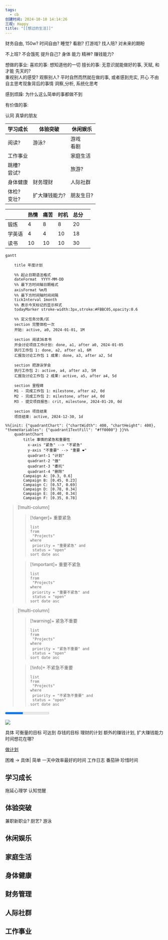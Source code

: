 ```yaml
---
tags:
  - cb
创建时间: 2024-10-10 14:14:26
三观: Happy
title: "[[想过的生活]]"
---
```

财务自由,  150w?
时间自由? 
睡觉? 看剧?  打游戏? 找人陪? 
对未来的期盼

不上班? 不会饿死
提升自己? 
身体
能力
精神? 
赚钱能力? 


想做的事业: 
喜欢的事: 想知道他的一切
擅长的事: 无意识就能做好的事, 天赋, 和才能
先天的?  
重视别人的感受? 观察别人? 
平时自然而然就在做的事, 或者感到充实, 开心
不由自主思考现象背后的事情
洞察,分析, 系统化思考

感到烦躁: 为什么这么简单的事都做不到

有价值的事:


认同
真挚的朋友

| 学习成长        | 体验突破    | 休闲娱乐     |
| ----------- | ------- | -------- |
| 阅读?         | 游泳?     | 游戏<br>看剧 |
| 工作事业        |         | 家庭生活     |
| 跳槽? <br>尝试? |         | 旅游?      |
| 身体健康        | 财务理财    | 人际社群     |
| 体检?<br>变壮?  | 扩大赚钱能力? | 朋友生日?    |



|     | 热情  | 痛苦  | 时机  | 总分  |     |
| --- | --- | --- | --- | --- | --- |
| 锻炼  | 4   | 8   | 8   | 20  |     |
| 学英语 | 4   | 4   | 10  | 18  |     |
| 读书  | 10  | 10  | 10  | 30  |     |



```mermaid
gantt

	title 年度计划

	%% 起止日期语法格式
   	dateFormat  YYYY-MM-DD
   	%% 最下方时间轴日期格式
	axisFormat %m月
	%% 最下方时间轴时间间隔
	tickInterval 1month
	%% 表示今天标记的显示样式
	todayMarker stroke-width:3px,stroke:#FBBC05,opacity:0.6

	%% 定义任务分类/区
	section 完整体检一次
	开始: active, a0, 2024-01-01, 1M
	
	section 阅读36本书
	开会讨论项目工作计划: done, a1, after a0, 2024-01-05
	执行工作包 1: done, a2, after a1, 6M
	汇报及讨论工作包 1 成果: done, a3, after a2, 5d

    section 把游泳学会
    执行工作包 2: active, a4, after a3, 5M
	汇报及讨论工作包 2 成果: active, a5, after a4, 5d
    
    section 里程碑
	M1 - 完成工作包 1: milestone, after a2, 0d
	M2 - 完成工作包 2: milestone, after a4, 0d
	M3 - 提交项目报告: crit, milestone, 2024-01-20, 0d
	
	section 项目结束
	项目结束: active, 2024-12-30, 1d
```


```mermaid
%%{init: {"quadrantChart": {"chartWidth": 400, "chartHeight": 400}, "themeVariables": {"quadrant1TextFill": "#ff0000"} }}%%
	quadrantChart
		title 事情的紧急和重要性
		  x-axis "紧急" --> "不紧急"
		  y-axis "不重要" --> "重要 ❤"
		  quadrant-1 "计划"
		  quadrant-2 "做"
		  quadrant-3 "委托"
		  quadrant-4 "删除"
		Campaign A: [0.3, 0.6]
		Campaign B: [0.45, 0.23]
		Campaign C: [0.57, 0.69]
		Campaign D: [0.78, 0.34]
		Campaign E: [0.40, 0.34]
		Campaign F: [0.35, 0.78]

```




> [!multi-column]
>>[!danger]+  重要紧急
>>```dataview
>>list
>>from 
>>	"Projects"
>>where 
>>	priority = "重要紧急" and
>>	status = "open"
>>sort date asc
>>```
>
>>[!important]+ 重要不紧急
>>```dataview
>>list
>>from 
>>	"Projects"
>>where 
>>	priority = "重要不紧急" and
>>	status = "open"
>>sort date asc
>>```

> [!multi-column]
>>[!warning]+ 紧急不重要
>>```dataview
>>list
>>from 
>>	"Projects"
>>where 
>>	priority = "紧急不重要" and
>>	status = "open"
>>sort date asc
>>```
>
>>[!info]+ 不紧急不重要
>>```dataview
>>list
>>from 
>>	"Projects"
>>where 
>>	priority = "不紧急不重要" and
>>	status = "open"
>>sort date asc
>>```



<progress value="20" max="50"></progress>



![](Pasted%20image%2020241016001653.png)

具体
可衡量的目标
可达到
存钱的目标
理财的计划
额外的赚钱计划, 扩大赚钱能力
时间想花在哪? 

[做计划](https://www.bilibili.com/video/BV1ra4y1m7H8/?vd_source=351ae22481963e1732be800e8bc59c8a)

困难 -> 具体| 简单
一天中效率最好的时间
工作日志
番茄钟
珍惜时间

## 学习成长
拖延心理学
认知觉醒

## 体验突破
兼职新职业? 
厨艺? 
游泳
## 休闲娱乐
## 家庭生活
## 身体健康
## 财务管理
## 人际社群 
## 工作事业